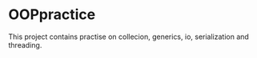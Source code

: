# OOPpractice

This project contains practise on collecion, generics, io, serialization and threading.
